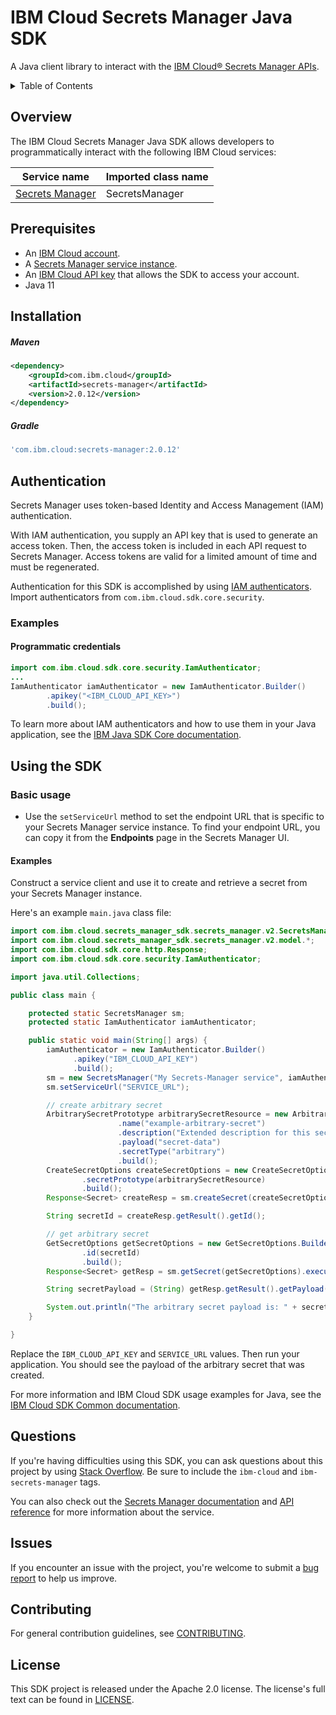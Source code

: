 # IBM Cloud Secrets Manager Java SDK

A Java client library to interact with the [IBM Cloud® Secrets Manager APIs](https://cloud.ibm.com/apidocs/secrets-manager).

<details>
<summary>Table of Contents</summary>

* [Overview](#overview)
* [Prerequisites](#prerequisites)
* [Installation](#installation)
* [Authentication](#authentication)
* [Using the SDK](#using-the-sdk)
* [Questions](#questions)
* [Issues](#issues)
* [Contributing](#contributing)
* [License](#license)

</details>

## Overview

The IBM Cloud Secrets Manager Java SDK allows developers to programmatically interact with the following IBM Cloud services:

| Service name                                                     | Imported class name |
|------------------------------------------------------------------|---------------------|
| [Secrets Manager](https://cloud.ibm.com/apidocs/secrets-manager) | SecretsManager      |

## Prerequisites

[ibm-cloud-onboarding]: https://cloud.ibm.com/registration

- An [IBM Cloud account](https://cloud.ibm.com/registration).
- A [Secrets Manager service instance](https://cloud.ibm.com/catalog/services/secrets-manager).
- An [IBM Cloud API key](https://cloud.ibm.com/iam/apikeys) that allows the SDK to access your account.
- Java 11

## Installation

##### Maven

```xml
<dependency>
    <groupId>com.ibm.cloud</groupId>
    <artifactId>secrets-manager</artifactId>
    <version>2.0.12</version>
</dependency>
```

##### Gradle

```gradle
'com.ibm.cloud:secrets-manager:2.0.12'
```

## Authentication

Secrets Manager uses token-based Identity and Access Management (IAM) authentication.

With IAM authentication, you supply an API key that is used to generate an access token. Then, the access token is
included in each API request to Secrets Manager. Access tokens are valid for a limited amount of time and must be
regenerated.

Authentication for this SDK is accomplished by
using [IAM authenticators](https://github.com/IBM/ibm-cloud-sdk-common/blob/master/README.md#authentication). Import
authenticators from `com.ibm.cloud.sdk.core.security`.

### Examples

#### Programmatic credentials

```java
import com.ibm.cloud.sdk.core.security.IamAuthenticator;
...
IamAuthenticator iamAuthenticator = new IamAuthenticator.Builder()
        .apikey("<IBM_CLOUD_API_KEY>")
        .build();
```

To learn more about IAM authenticators and how to use them in your Java application, see
the [IBM Java SDK Core documentation](https://github.com/IBM/java-sdk-core/blob/master/Authentication.md).

## Using the SDK

### Basic usage

- Use the `setServiceUrl` method to set the endpoint URL that is specific to your Secrets Manager service instance. To find your endpoint URL, you can copy it from the **Endpoints** page in the Secrets Manager UI.

#### Examples

Construct a service client and use it to create and retrieve a secret from your Secrets Manager instance.

Here's an example `main.java` class file:

```java
import com.ibm.cloud.secrets_manager_sdk.secrets_manager.v2.SecretsManager;
import com.ibm.cloud.secrets_manager_sdk.secrets_manager.v2.model.*;
import com.ibm.cloud.sdk.core.http.Response;
import com.ibm.cloud.sdk.core.security.IamAuthenticator;

import java.util.Collections;

public class main {

    protected static SecretsManager sm;
    protected static IamAuthenticator iamAuthenticator;

    public static void main(String[] args) { 
        iamAuthenticator = new IamAuthenticator.Builder()
              .apikey("IBM_CLOUD_API_KEY")
              .build();
        sm = new SecretsManager("My Secrets-Manager service", iamAuthenticator);
        sm.setServiceUrl("SERVICE_URL");

        // create arbitrary secret
        ArbitrarySecretPrototype arbitrarySecretResource = new ArbitrarySecretPrototype.Builder()
                        .name("example-arbitrary-secret")
                        .description("Extended description for this secret.")
                        .payload("secret-data")
                        .secretType("arbitrary")
                        .build();
        CreateSecretOptions createSecretOptions = new CreateSecretOptions.Builder()
                .secretPrototype(arbitrarySecretResource)
                .build();
        Response<Secret> createResp = sm.createSecret(createSecretOptions).execute();

        String secretId = createResp.getResult().getId();

        // get arbitrary secret
        GetSecretOptions getSecretOptions = new GetSecretOptions.Builder()
                .id(secretId)
                .build();
        Response<Secret> getResp = sm.getSecret(getSecretOptions).execute();

        String secretPayload = (String) getResp.getResult().getPayload();

        System.out.println("The arbitrary secret payload is: " + secretPayload);
    }

}
```

Replace the `IBM_CLOUD_API_KEY` and `SERVICE_URL` values. Then run your application. You should see the payload of the
arbitrary secret that was created.

For more information and IBM Cloud SDK usage examples for Java, see the [IBM Cloud SDK Common documentation](https://github.com/IBM/ibm-cloud-sdk-common/blob/master/README.md).

## Questions

If you're having difficulties using this SDK, you can ask questions about this project by
using [Stack Overflow](https://stackoverflow.com/questions/tagged/ibm-cloud+secrets-manager). Be sure to include the `ibm-cloud` and `ibm-secrets-manager` tags.

You can also check out the [Secrets Manager documentation](https://cloud.ibm.com/docs/secrets-manager) and [API reference](https://cloud.ibm.com/apidocs/secrets-manager) for more information about the service.

## Issues

If you encounter an issue with the project, you're welcome to submit a [bug report](https://github.com/IBM/secrets-manager-java-sdk/issues) to help us improve.

## Contributing

For general contribution guidelines, see [CONTRIBUTING](CONTRIBUTING.md).

## License

This SDK project is released under the Apache 2.0 license. The license's full text can be found in [LICENSE](LICENSE).

